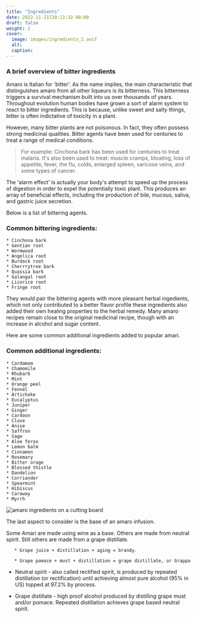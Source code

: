 ```yaml
---
title: "Ingredients"
date: 2022-11-21T20:13:32-08:00
draft: false
weight: 2
cover:
  image: images/ingredients_2.avif
  alt:
  caption:
---
```


### A brief overview of bitter ingredients

Amaro is Italian for 'bitter'. As the name implies, the main characteristic that distinguishes amaro from all other liqueurs is its bitterness. This bitterness triggers a survival mechanism built into us over thousands of years. Throughout evolution human bodies have grown a sort of alarm system to react to bitter ingredients. This is because, unlike sweet and salty things, bitter is often indictative of toxicity in a plant.

However, many bitter plants are not poisonous. In fact, they often possess strong medicinal qualities. Bitter agents have been used for centuries to treat a range of medical conditions.

>    For example: Cinchona bark has been used for centuries to treat malaria. It's also been used to treat: muscle cramps, bloating, loss of appetite, fever, the flu, colds, enlarged spleen, varicose veins, and some types of cancer.

The 'alarm effect' is actually your body's attempt to speed up the process of digestion in order to expel the potentially toxic plant. This produces an array of beneficial effects, including the production of bile, mucous, saliva, and gastric juice secretion.

Below is a list of bittering agents.

### Common bittering ingredients:

```
* Cinchona bark
* Gentian root
* Wormwood
* Angelica root
* Burdock root
* Cherrrytree bark
* Quassia bark
* Galangal root
* Licorice root
* Fringe root
```

>

<!-- A brief description of each one? Medicinal quality? History in medicine? Monks Doctors and Health elixirs? Percentage of components? Number of ingredients per amaro? Chartreuse? Benedictine?  -->

They would pair the bittering agents with more pleasant herbal ingedients, which not only contributed to a better flavor profile these ingredients also added their own healing properties to the herbal remedy. Many amaro recipes remain close to the original medicinal recipe, though with an increase in alcohol and sugar content.

Here are some common additional ingredients added to popular amari.

### Common additional ingredients:

```
* Cardamom
* Chamomile
* Rhubarb
* Mint
* Orange peel
* Fennel
* Artichoke
* Eucalyptus
* Juniper
* Ginger
* Cardoon
* Clove
* Anise
* Saffron
* Sage
* Aloe ferox
* Lemon balm
* Cinnamon
* Rosemary
* Bitter orage
* Blessed thistle
* Dandelion
* Corriander
* Spearmint
* Hibiscus
* Caraway
* Myrrh
```

![amaro ingredients on a cutting board](/images/ingredients.avif)

The last aspect to consider is the base of an amaro infusion.

Some Amari are made using wine as a base. Others are made from neutral spirit. Still
others are made from a grape distillate.

       * Grape juice + distillation + aging = brandy.

       * Grape pomace + must + distillation = grape distillate, or Grappa


- Neutral spirit - also called rectified spirit, is produced by repeated distillation (or rectification) until achieving almost pure alcohol (95% in US) topped at 97.2% by
  process.

- Grape distillate - high proof alcohol produced by distilling grape must and/or pomace. Repeated distillation achieves grape based neutral spirit.
